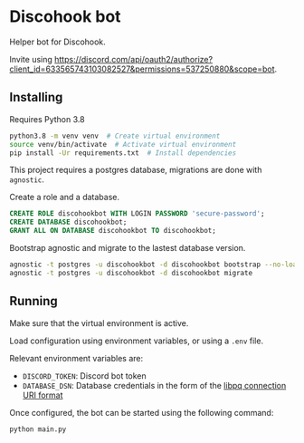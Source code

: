 # Discohook bot

Helper bot for Discohook.

Invite using <https://discord.com/api/oauth2/authorize?client_id=633565743103082527&permissions=537250880&scope=bot>.

## Installing

Requires Python 3.8

```sh
python3.8 -m venv venv  # Create virtual environment
source venv/bin/activate  # Activate virtual environment
pip install -Ur requirements.txt  # Install dependencies
```

This project requires a postgres database, migrations are done with `agnostic`.

Create a role and a database.

```sql
CREATE ROLE discohookbot WITH LOGIN PASSWORD 'secure-password';
CREATE DATABASE discohookbot;
GRANT ALL ON DATABASE discohookbot TO discohookbot;
```

Bootstrap agnostic and migrate to the lastest database version.

```sh
agnostic -t postgres -u discohookbot -d discohookbot bootstrap --no-load-existing
agnostic -t postgres -u discohookbot -d discohookbot migrate
```

## Running

Make sure that the virtual environment is active.

Load configuration using environment variables, or using a `.env` file.

Relevant environment variables are:

- `DISCORD_TOKEN`: Discord bot token
- `DATABASE_DSN`: Database credentials in the form of the [libpq connection URI format](https://www.postgresql.org/docs/current/libpq-connect.html#LIBPQ-CONNSTRING)

Once configured, the bot can be started using the following command:

```sh
python main.py
```
